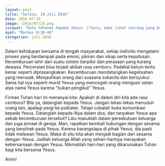 ```yaml
---
layout: post
title: "Selasa, 19 Juli 2016"
date: 2016-07-19
image: /2016/07/19.png
isiayat: "Kata Yohanes kepada Yesus: \"Guru, kami lihat seorang yang bukan pengikut kita mengusir setan demi nama-Mu, lalu kami cegah orang itu, karena ia bukan pengikut kita.\" Tetapi kata Yesus: \"Jangan kamu cegah dia! Sebab tidak seorangpun yang telah mengadakan mujizat demi nama-Ku, dapat seketika itu juga mengumpat Aku. Barangsiapa tidak melawan kita, ia ada di pihak kita."
ayat: "Markus 9:38-40"
categories: juli-2016
---
```


Dalam kehidupan bersama di tengah masyarakat, setiap individu mengalami proses yang berdampak pada emosi, pikiran dan sikap serta keputusan. Kecemburuan lahir dari suatu sistem berpikir dan perasaan yang kurang dewasa. Perceraian bisa terjadi akibat rasa cemburu. Padahal belum tentu benar seperti diprasangkakan. Kecemburuan mendatangkan kegelisahan yang merusak. Menjauhkan orang dari suasana sukacita dan bersyukur. Sama hal nya seperti murid Yesus yang mencegah orang mengusir setan atas nama Yesus karena "bukan pengikut" Yesus.

Firman Tuhan hari ini menanyai kita: Apakah di dalam diri kita ada rasa cemburu? Bila ya, datanglah kepada Yesus. Jangan lekas-lekas menuduh orang lain, apalagi pergi ke psikiater. Tetapi cobalah buka komunikasi kepada Yesus. Datanglah kepada-Nya dalam doa, dan tanyakan Yesus apa sebab kecemburuan tersebut? Lalu masuklah dalam persekutuan keluarga dan juga jemaat di gereja. Mari, rapatkan kembali hubungan dengan sesama yang berpihak pada Yesus. Karena barangsiapa di pihak Yesus, dia pasti tidak melawan Yesus. Maka di situ kita akan menjadi bagian dari sesama dengan Yesus. Jadilah keluarga Allah yang sehari-harinya merayakan kebersamaan dengan Yesus. Nikmatilah hari-hari yang dikaruniakan Tuhan bagi kita bersama Yesus.

Amin!